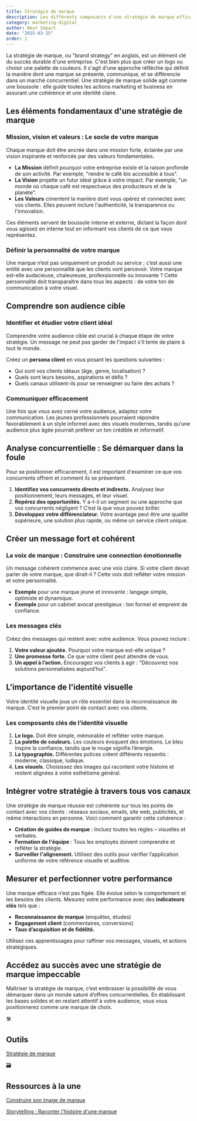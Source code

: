 ```yaml
---
title: Stratégie de marque
description: Les différents composants d'une stratégie de marque efficace et fournir les étapes clés pour l'élaborer
category: marketing-digital
author: Next Impact
date: "2025-03-15"
order: 1
---
```


La stratégie de marque, ou "brand strategy" en anglais, est un élément clé du succès durable d'une entreprise. C'est bien plus que créer un logo ou choisir une palette de couleurs. Il s'agit d'une approche réfléchie qui définit la manière dont une marque se présente, communique, et se différencie dans un marché concurrentiel. Une stratégie de marque solide agit comme une boussole : elle guide toutes les actions marketing et business en assurant une cohérence et une identité claire.

## Les éléments fondamentaux d'une stratégie de marque

### Mission, vision et valeurs : Le socle de votre marque

Chaque marque doit être ancrée dans une mission forte, éclairée par une vision inspirante et renforcée par des valeurs fondamentales.

- **La Mission** définit pourquoi votre entreprise existe et la raison profonde de son activité. Par exemple, "rendre le café bio accessible à tous".
- **La Vision** projette un futur idéal grâce à votre impact. Par exemple, "un monde où chaque café est respectueux des producteurs et de la planète".
- **Les Valeurs** cimentent la manière dont vous opérez et connectez avec vos clients. Elles peuvent inclure l'authenticité, la transparence ou l'innovation.

Ces éléments servent de boussole interne et externe, dictant la façon dont vous agissez en interne tout en informant vos clients de ce que vous représentez.

### Définir la personnalité de votre marque

Une marque n’est pas uniquement un produit ou service ; c’est aussi une entité avec une personnalité que les clients vont percevoir. Votre marque est-elle audacieuse, chaleureuse, professionnelle ou innovante ? Cette personnalité doit transparaître dans tous les aspects : de votre ton de communication à votre visuel.

## Comprendre son audience cible

### Identifier et étudier votre client idéal

Comprendre votre audience cible est crucial à chaque étape de votre stratégie. Un message ne peut pas garder de l'impact s'il tente de plaire à tout le monde.

Créez un **persona client** en vous posant les questions suivantes :

- Qui sont vos clients idéaux (âge, genre, localisation) ?
- Quels sont leurs besoins, aspirations et défis ?
- Quels canaux utilisent-ils pour se renseigner ou faire des achats ?

### Communiquer efficacement

Une fois que vous avez cerné votre audience, adaptez votre communication. Les jeunes professionnels pourraient répondre favorablement à un style informel avec des visuels modernes, tandis qu’une audience plus âgée pourrait préférer un ton crédible et informatif.

## Analyse concurrentielle : Se démarquer dans la foule

Pour se positionner efficacement, il est important d'examiner ce que vos concurrents offrent et comment ils se présentent.

1. **Identifiez vos concurrents directs et indirects.** Analysez leur positionnement, leurs messages, et leur visuel.
2. **Repérez des opportunités.** Y a-t-il un segment ou une approche que vos concurrents négligent ? C’est là que vous pouvez briller.
3. **Développez votre différenciateur.** Votre avantage peut être une qualité supérieure, une solution plus rapide, ou même un service client unique.

## Créer un message fort et cohérent

### La voix de marque : Construire une connection émotionnelle

Un message cohérent commence avec une voix claire. Si votre client devait parler de votre marque, que dirait-il ? Cette voix doit refléter votre mission et votre personnalité.

- **Exemple** pour une marque jeune et innovante : langage simple, optimiste et dynamique.
- **Exemple** pour un cabinet avocat prestigieux : ton formel et empreint de confiance.

### Les messages clés

Créez des messages qui restent avec votre audience. Vous pouvez inclure :

1. **Votre valeur ajoutée.** Pourquoi votre marque est-elle unique ?
2. **Une promesse forte.** Ce que votre client peut attendre de vous.
3. **Un appel à l’action.** Encouragez vos clients à agir : "Découvrez nos solutions personnalisées aujourd’hui".

## L'importance de l'identité visuelle

Votre identité visuelle joue un rôle essentiel dans la reconnaissance de marque. C’est le premier point de contact avec vos clients.

### Les composants clés de l’identité visuelle

1. **Le logo.** Doit être simple, mémorable et refléter votre marque.
2. **La palette de couleurs.** Les couleurs évoquent des émotions. Le bleu inspire la confiance, tandis que le rouge signifie l’énergie.
3. **La typographie.** Différentes polices créent différents ressentis : moderne, classique, ludique.
4. **Les visuels.** Choisissez des images qui racontent votre histoire et restent alignées à votre esthétisme général.

## Intégrer votre stratégie à travers tous vos canaux

Une stratégie de marque réussie est cohérente sur tous les points de contact avec vos clients : réseaux sociaux, emails, site web, publicités, et même interactions en personne. Voici comment garantir cette cohérence :

- **Création de guides de marque** : Incluez toutes les règles – visuelles et verbales.
- **Formation de l'équipe** : Tous les employés doivent comprendre et refléter la stratégie.
- **Surveiller l'alignement.** Utilisez des outils pour vérifier l’application uniforme de votre référence visuelle et auditive.

## Mesurer et perfectionner votre performance

Une marque efficace n’est pas figée. Elle évolue selon le comportement et les besoins des clients. Mesurez votre performance avec des **indicateurs clés** tels que :

- **Reconnaissance de marque** (enquêtes, études)
- **Engagement client** (commentaires, conversions)
- **Taux d’acquisition et de fidélité.**

Utilisez ces apprentissages pour raffiner vos messages, visuels, et actions stratégiques.

## Accédez au succès avec une stratégie de marque impeccable

Maîtriser la stratégie de marque, c’est embrasser la possibilité de vous démarquer dans un monde saturé d’offres concurrentielles. En établissant les bases solides et en restant attentif à votre audience, vous vous positionnerez comme une marque de choix.

<aside>
🛠️

## Outils

[Stratégie de marque](https://www.notion.so/Strat-gie-de-marque-17b3c8ef34fa807b8153f0c7aa28af00?pvs=21)

</aside>

<aside>
🗃️

## Ressources à la une

[Construire son image de marque](https://youtu.be/1sLcOd3hC0E?si=266F31aIzymhwaCx)

[Storytelling : Raconter l'histoire d'une marque](https://youtu.be/XOr5__wRHDo?si=-msS_xtJUyRJsYtg)

</aside>

